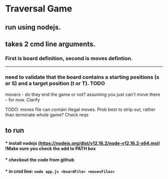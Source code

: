 # Traversal Game

## run using nodejs. 
## takes 2 cmd line arguments. 
### First is board definition, second is moves defintion. 

-----------------------------------

### need to validate that the board contains a starting positions (s or S) and a target position (t or T). TODO


movers - do they end the game or not? assuming you just can't move there - for now. Clarify

TODO: moves file can contain illegal moves. Prob best to strip out, rather than terminate whole game? Check reqs

## to run

#### * install nodejs (https://nodejs.org/dist/v12.16.2/node-v12.16.2-x64.msi) !Make sure you check the add to PATH box
#### * checkout the code from github
#### * in cmd line: `node app.js <boardFile> <movesFiles>`
